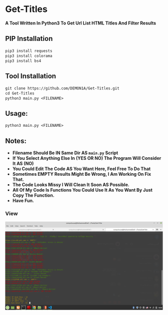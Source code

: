 # Get-Titles
**A Tool Written In Python3 To Get Url List HTML Titles And Filter Results**

## PIP Installation
```
pip3 install requests
pip3 install colorama
pip3 install bs4
```

## Tool Installation
```
git clone https://github.com/DEMON1A/Get-Titles.git
cd Get-Titles
python3 main.py <FILENAME>
```

## Usage:
```
python3 main.py <FILENAME>
```

## Notes:
- **Filename Should Be IN Same Dir AS ```main.py``` Script**
- **If You Select Anything Else In (YES OR NO) The Program Will Consider It AS (NO)**
- **You Could Edit The Code AS You Want Here, Feel Free To Do That**
- **Sometimes EMPTY Results Might Be Wrong, I Am Working On Fix That.**
- **The Code Looks Missy I Will Clean It Soon AS Possible.**
- **All Of My Code Is Functions You Could Use It As You Want By Just Copy The Function.**
- **Have Fun.**

### View
![](https://github.com/DEMON1A/Get-Titles/blob/master/images/View.png)
